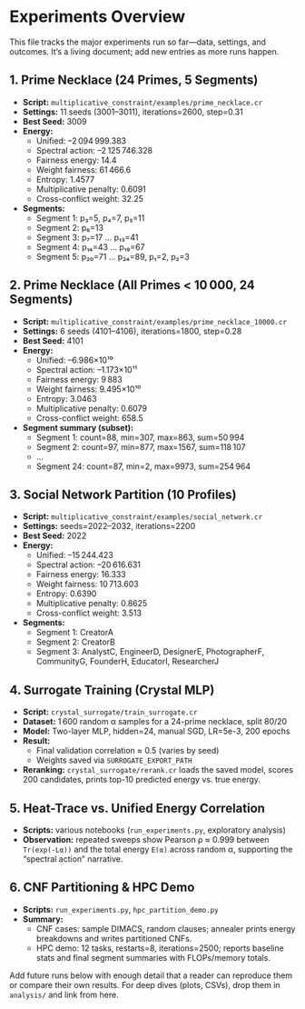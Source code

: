 # Experiments Overview

This file tracks the major experiments run so far—data, settings, and outcomes.
It’s a living document; add new entries as more runs happen.

## 1. Prime Necklace (24 Primes, 5 Segments)
- **Script:** `multiplicative_constraint/examples/prime_necklace.cr`
- **Settings:** 11 seeds (3001–3011), iterations=2600, step=0.31
- **Best Seed:** 3009
- **Energy:**
  - Unified: –2 094 999.383
  - Spectral action: –2 125 746.328
  - Fairness energy: 14.4
  - Weight fairness: 61 466.6
  - Entropy: 1.4577
  - Multiplicative penalty: 0.6091
  - Cross-conflict weight: 32.25
- **Segments:**
  - Segment 1: p₃=5, p₄=7, p₅=11
  - Segment 2: p₆=13
  - Segment 3: p₇=17 … p₁₃=41
  - Segment 4: p₁₄=43 … p₁₉=67
  - Segment 5: p₂₀=71 … p₂₄=89, p₁=2, p₂=3

## 2. Prime Necklace (All Primes < 10 000, 24 Segments)
- **Script:** `multiplicative_constraint/examples/prime_necklace_10000.cr`
- **Settings:** 6 seeds (4101–4106), iterations=1800, step=0.28
- **Best Seed:** 4101
- **Energy:**
  - Unified: –6.986×10¹⁰
  - Spectral action: –1.173×10¹¹
  - Fairness energy: 9 883
  - Weight fairness: 9.495×10¹⁰
  - Entropy: 3.0463
  - Multiplicative penalty: 0.6079
  - Cross-conflict weight: 658.5
- **Segment summary (subset):**
  - Segment 1: count=88, min=307, max=863, sum=50 994
  - Segment 2: count=97, min=877, max=1567, sum=118 107
  - …
  - Segment 24: count=87, min=2, max=9973, sum=254 964

## 3. Social Network Partition (10 Profiles)
- **Script:** `multiplicative_constraint/examples/social_network.cr`
- **Settings:** seeds=2022–2032, iterations=2200
- **Best Seed:** 2022
- **Energy:**
  - Unified: –15 244.423
  - Spectral action: –20 616.631
  - Fairness energy: 16.333
  - Weight fairness: 10 713.603
  - Entropy: 0.6390
  - Multiplicative penalty: 0.8625
  - Cross-conflict weight: 3.513
- **Segments:**
  - Segment 1: CreatorA
  - Segment 2: CreatorB
  - Segment 3: AnalystC, EngineerD, DesignerE, PhotographerF, CommunityG, FounderH, EducatorI, ResearcherJ

## 4. Surrogate Training (Crystal MLP)
- **Script:** `crystal_surrogate/train_surrogate.cr`
- **Dataset:** 1 600 random α samples for a 24-prime necklace, split 80/20
- **Model:** Two-layer MLP, hidden=24, manual SGD, LR=5e-3, 200 epochs
- **Result:**
  - Final validation correlation ≈ 0.5 (varies by seed)
  - Weights saved via `SURROGATE_EXPORT_PATH`
- **Reranking:** `crystal_surrogate/rerank.cr` loads the saved model, scores 200
  candidates, prints top-10 predicted energy vs. true energy.

## 5. Heat-Trace vs. Unified Energy Correlation
- **Scripts:** various notebooks (`run_experiments.py`, exploratory analysis)
- **Observation:** repeated sweeps show Pearson ρ ≈ 0.999 between `Tr(exp(-Lα))`
  and the total energy `E(α)` across random α, supporting the “spectral action”
  narrative.

## 6. CNF Partitioning & HPC Demo
- **Scripts:** `run_experiments.py`, `hpc_partition_demo.py`
- **Summary:**
  - CNF cases: sample DIMACS, random clauses; annealer prints energy breakdowns
    and writes partitioned CNFs.
  - HPC demo: 12 tasks, restarts=8, iterations=2500; reports baseline stats and
    final segment summaries with FLOPs/memory totals.

Add future runs below with enough detail that a reader can reproduce them or
compare their own results. For deep dives (plots, CSVs), drop them in `analysis/`
and link from here.

